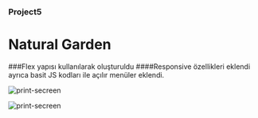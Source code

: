 ### Project5
# Natural Garden

###Flex yapısı kullanılarak oluşturuldu
####Responsive özellikleri eklendi ayrıca basit JS kodları ile açılır menüler eklendi.

![print-secreen](http://url/to/secreen.png)

![print-secreen](http://url/to/project5.gif)

